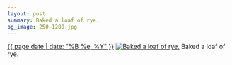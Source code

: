 ```yaml
---
layout: post
summary: Baked a loaf of rye.
og_image: 250-1280.jpg
---
```


<p>
  <time><a href="/250">{{ page.date | date: "%B %e, %Y" }}</a></time>
  <a href="/250"><img src="{{ site.assets_url }}/250-640.jpg" srcset="{{ site.assets_url }}/250-1280.jpg 1280w, {{ site.assets_url }}/250-960.jpg 960w, {{ site.assets_url }}/250-640.jpg 640w, {{ site.assets_url }}/250-320.jpg 320w" sizes="(min-width: 700px) 50vw, calc(100vw - 2rem)" alt="Baked a loaf of rye." /></a>
  <span>Baked a loaf of rye.</span>
</p>
